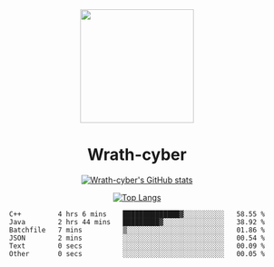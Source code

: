 <div align="center">
  <img src="https://avatars.githubusercontent.com/u/73003857?v=4" width="200px"/>
  <h1>Wrath-cyber</h1>

[![Wrath-cyber's GitHub stats](https://github-readme-stats.vercel.app/api?username=Wrath-cyber&show_icons=true&theme=synthwave)](https://github.com/anuraghazra/github-readme-stats)

[![Top Langs](https://github-readme-stats.vercel.app/api/top-langs/?username=Wrath-cyber&layout=compact&theme=synthwave)](https://github.com/Wrath-cyber/github-readme-stats)
 
<!--START_SECTION:waka-->

```text
C++         4 hrs 6 mins    ██████████████▓░░░░░░░░░░   58.55 %
Java        2 hrs 44 mins   █████████▓░░░░░░░░░░░░░░░   38.92 %
Batchfile   7 mins          ▒░░░░░░░░░░░░░░░░░░░░░░░░   01.86 %
JSON        2 mins          ░░░░░░░░░░░░░░░░░░░░░░░░░   00.54 %
Text        0 secs          ░░░░░░░░░░░░░░░░░░░░░░░░░   00.09 %
Other       0 secs          ░░░░░░░░░░░░░░░░░░░░░░░░░   00.05 %
```

<!--END_SECTION:waka-->
